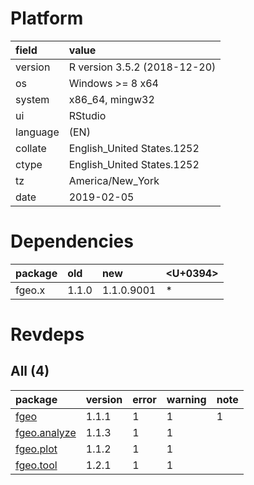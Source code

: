 # Platform

|field    |value                        |
|:--------|:----------------------------|
|version  |R version 3.5.2 (2018-12-20) |
|os       |Windows >= 8 x64             |
|system   |x86_64, mingw32              |
|ui       |RStudio                      |
|language |(EN)                         |
|collate  |English_United States.1252   |
|ctype    |English_United States.1252   |
|tz       |America/New_York             |
|date     |2019-02-05                   |

# Dependencies

|package |old   |new        |<U+0394>  |
|:-------|:-----|:----------|:--|
|fgeo.x  |1.1.0 |1.1.0.9001 |*  |

# Revdeps

## All (4)

|package                                 |version |error |warning |note |
|:---------------------------------------|:-------|:-----|:-------|:----|
|[fgeo](problems.md#fgeo)                |1.1.1   |1     |1       |1    |
|[fgeo.analyze](problems.md#fgeoanalyze) |1.1.3   |1     |1       |     |
|[fgeo.plot](problems.md#fgeoplot)       |1.1.2   |1     |1       |     |
|[fgeo.tool](problems.md#fgeotool)       |1.2.1   |1     |1       |     |

